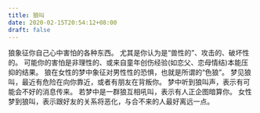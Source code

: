 ```yaml
---
title: 狼叫
date: 2020-02-15T20:54:12+08:00
draft: false
---
```


狼象征你自己心中害怕的各种东西。
尤其是你认为是“兽性的”、攻击的、破坏性的。
可能你的害怕是非理性的、或来自童年创伤经验(如恋父、恋母情结)本能压抑的结果。
 狼在女性的梦中象征对男性性的恐惧，也就是所谓的“色狼”。
梦见狼叫，最近有危险在向你靠近，或者有朋友在背叛你。
梦中听到狼叫声，表示有可能会不好的消息传来。
若梦中是一群狼互相吼叫，表示有人正企图暗算你。
女性梦到狼叫，表示跟好友的关系将恶化，与合不来的人最好离远一点。
